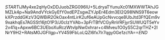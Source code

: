 $START$iJMy4xe2qHyOxDDJuobZRG096lU+5LdryaTYunuXc01MXWWTAhJGMZLk4p+Na9AndVYckGyEfY0xdEPZsgwZYJpEr4Edm3EI2Q98NNS9T6eowkXPrzddGKzV3QWBiR2OkOax4ntLirK2uf6eAUpGcNvvcqe8UbJtd3FfQEm9v9xakhqEs7AGSSt16jtO1P3/J0cIzYVAb+3pFrTBfVCGyRnVRFjyrSUWUQT5eYv2v41q+Apxw6BC3UEboXuRczWtvlpNw0xhrar+c4Mveu1O0yS5C2qrTHZ+2INrY9H2+RAtsM0JGFIlgp+YV459FbLoLQZl6fx7lr7qgy0Ge1zcYA==$END$